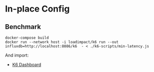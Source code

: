 # In-place Config

## Benchmark

```shell script
docker-compose build
docker run --network host -i loadimpact/k6 run --out influxdb=http://localhost:8086/k6  - < ./k6-scripts/min-latency.js
```

And import:
   * [K6 Dashboard](https://grafana.com/dashboards/2587)

